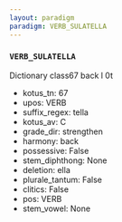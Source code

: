 ```yaml
---
layout: paradigm
paradigm: VERB_SULATELLA
---
```

### ` VERB_SULATELLA `

Dictionary class67 back l 0t
* kotus_tn: 67
* upos: VERB
* suffix_regex: tella
* kotus_av: C
* grade_dir: strengthen
* harmony: back
* possessive: False
* stem_diphthong: None
* deletion: ella
* plurale_tantum: False
* clitics: False
* pos: VERB
* stem_vowel: None

